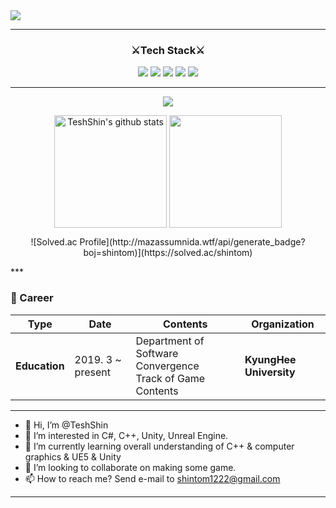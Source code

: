 
<img src="https://capsule-render.vercel.app/api?type=waving&color=gradient&fontcolor=white&height=300&section=header&text=DongminShin&animation=twinkling&fontSize=90&fontAlignY=40"/>

***

<h3 align="center">
  ⚔️Tech Stack⚔️
</h3>


<p align="center">
  <img src="https://img.shields.io/badge/Python-3766AB?style=flat-square&logo=Python&logoColor=white"/>
  <img src="https://img.shields.io/badge/C++-00599C?style=flat-square&logo=C%2B%2B&logoColor=white"/>
  <img src="https://img.shields.io/badge/C Sharp-239120?style=flat-square&logo=C Sharp&logoColor=white"/>
  <img src="https://img.shields.io/badge/Unity-000000?style=flat-square&logo=Unity&logoColor=white"/>
  <img src="https://img.shields.io/badge/Unreal Engine 5-313131?style=flat-square&logo=UnrealEngine&logoColor=white"/>
</p>

***

<p align="center">
  <a href="https://hits.seeyoufarm.com"><img src="https://hits.seeyoufarm.com/api/count/incr/badge.svg?url=https%3A%2F%2Fgithub.com%2Fshintom1222&count_bg=%2365DDDF&title_bg=%235E95ED&icon=github.svg&icon_color=%23E7E7E7&title=hits&edge_flat=false"/>
  </a>
</p>
<p align="center">
  <a href="https://github.com/TeshShin"><img align="center" style="height:180px" src="https://github-readme-stats.vercel.app/api?username=TeshShin&show_icons=true&include_all_commits=true&hide_border=true&bg_color=30,7F7FD5,86A8E7,91eae4&title_color=fff&text_color=fff" alt="TeshShin's github stats" /></a>
  <a href="https://github.com/TeshShin"><img align="center" style="height:180px" src="https://github-readme-stats.vercel.app/api/top-langs/?username=TeshShin&layout=compact&hide_border=true&bg_color=30,68CCD4,86A8E7&title_color=fff&text_color=fff" /></a> 
</p>
<p align="center">
  ![Solved.ac Profile](http://mazassumnida.wtf/api/generate_badge?boj=shintom)](https://solved.ac/shintom)
</p>
***

### :purple_heart: Career

| **Type**      | **Date**          | **Contents**                                                 | **Organization**        |
|---------------|-------------------|--------------------------------------------------------------|-------------------------|
| **Education** | 2019. 3 ~ present | Department of Software Convergence<br>Track of Game Contents | **KyungHee University** |

***

- 👋 Hi, I’m @TeshShin
- 👀 I’m interested in C#, C++, Unity, Unreal Engine.
- 🌱 I’m currently learning overall understanding of C++ & computer graphics & UE5 & Unity
- 💞️ I’m looking to collaborate on making some game.
- 📫 How to reach me? Send e-mail to shintom1222@gmail.com

***


<!---
shintom1222/shintom1222 is a ✨ special ✨ repository because its `README.md` (this file) appears on your GitHub profile.
You can click the Preview link to take a look at your changes.
--->
